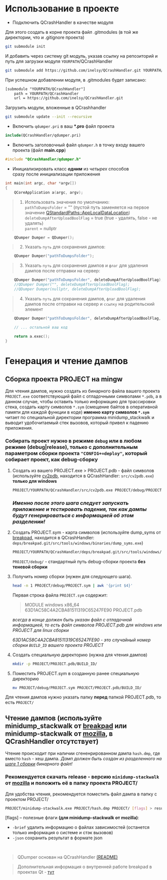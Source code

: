 # Использование в проекте

- Подключить QCrashHandler в качестве модуля

Для этого создать в корне проекта файл .gitmodules (в той же директории, что и .gitignore проекта)
```bash
git submodule init
```
И добавить через систему git модуль, указав ссылку на репозиторий и путь для загрузки модуля `YOURPATH`/QCrashHandler
```bash
git submodule add https://github.com/inelsy/QCrashHandler.git YOURPATH/QCrashHandler
```

При успешном добавлении модуля, в .gitmodules будет записано:
```txt
[submodule "YOURPATH/QCrashHandler"]
	path = YOURPATH/QCrashHandler
	url = https://github.com/inelsy/QCrashHandler.git
```

Загрузить модули, вложенные в QCrashhandler 
```bash
git submodule update --init --recursive
```

-  Включить `qdumper.pri` в ваш **\*.pro** файл проекта
```cmake
include(QCrashHandler/qdumper.pri)
```

- Включить заголовочный файл `qdumper.h` в точку входу вашего проекта (файл **main.cpp**)
```c++
#include "QCrashHandler/qdumper.h"
```

- Инициализировать класс ***одним*** из *четырех* способов <br> 
сразу после инициализации приложения
```c++
int main(int argc, char *argv[])
{
    QCoreApplication a(argc, argv);
```
> 1. Использовать значения по умолчанию: <br>
>`pathToDumpsFolder` = "" (пустой путь заменяется на первое значение [QStandardPaths::AppLocalDataLocation](https://doc.qt.io/qt-6/qstandardpaths.html#StandardLocation-enum)) <br>
>`deleteDumpAfterUploadBoolFlag` = true (true - удалять, false - не удалять)<br>
>`parent` = nullptr

```c++
    QDumper Dumper = QDumper(); 
```
>  2. Указать `путь` для сохранения дампов:
```c++
    QDumper Dumper("pathToDumpsFolder");
```
> 3. Указать `путь` для сохранения дампов и `флаг` для удаления дампов после отправки на сервер:  

```c++
    QDumper Dumper("pathToDumpsFolder", deleteDumpAfterUploadBoolFlag); 
    //QDumper Dumper("", deleteDumpAfterUploadBoolFlag);
    //QDumper Dumper(nullptr, deleteDumpAfterUploadBoolFlag);
```
> 4. Указать `путь` для сохранения дампов, `флаг` для удаления дампов после отправки на сервер и `ссылку` на родительский элемент
```c++
    QDumper Dumper("pathToDumpsFolder", deleteDumpAfterUploadBoolFlag, parent);
```

```c++
    // ... остальной ваш код

    return a.exec();
}
```
# Генерация и чтение дампов 

## Сборка проекта PROJECT на mingw 

Для чтения дампов, нужно создать из бинарного файла вашего проекта `PROJECT.exe` соответствующий файл с отладочными символами `*.pdb`, а в данном случае, чтобы оставить только информацию для трассировки стека, создать карту символов `*.sym` (смещение байтов в оперативной памяти для каждой функции в коде) **именно карту символов `*.sym`** читает по специальной директории программа minidump_stackwalk и выводит удобочитаемый стек вызовов, который привел к падению приложения. <br>

### Собирать проект нужно в режиме `debug` или в любом режиме (debug|release), только с дополнительным параметром сборки проекта `"CONFIG+=deploy"`, который собирает проект, как debug-сборку


1. <a name="important_step"></a> Создать из вашего PROJECT.exe > PROJECT.pdb - файл символов (используйте [cv2pdb](https://github.com/rainers/cv2pdb), находится в QCrashHandler: `src/cv2pdb.exe`) **только для windows**
    ```bash
    PROJECT/YOURPATH/QCrashHandler/src/cv2pdb.exe PROJECT/debug/PROJECT.exe 
    ```
    ### ***Именно после этого шага следует запускать приложение и тестировать падения, так как дампы будут генерироваться с информацией об этом разделении!***
1. Создать PROJECT.sym - карта символов (используйте dump_syms от [breakpad](https://github.com/google/breakpad), находится в QCrashHandler: `deps/breakpad.git/src/tools/windows/binaries/dump_syms.exe`)
    ```bash
    PROJECT/YOURPATH/QCrashHandler/deps/breakpad.git/src/tools/windows/binaries/dump_syms.exe PROJECT/debug/PROJECT.exe > PROJECT/debug/PROJECT.sym
    ```
    `PROJECT/debug/` - стандартный путь debug-сборки проекта **без теневой сборки**
    </br>
    
1. Получить номер сборки (нужен для следующего шага).
    
    ```bash
    head -n 1 PROJECT/debug/PROJECT.sym | awk '{print $4}'
    ```

    Первая строка файла `PROJECT.sym` содержит: 
    > MODULE windows x86_64 63D1AC58C4A2CBA81511319C65247FE90 PROJECT.pdb
    
    *всегда в конце должен быть указан файл с отладочной информацией, то есть файл символов PROJECT.pdb для windows или PROJECT для linux сборки*

    *63D1AC58C4A2CBA81511319C65247FE90 - это случайный номер сборки `BUILD_ID` вашего проекта PROJECT*

1. Создать специальную директорию (нужна для чтения дампов)
    ```bash
    mkdir -p PROJECT/PROJECT.pdb/BUILD_ID/
    ```
1. Поместить PROJECT.sym в созданную ранее специальную директорию
    ```bash
    mv PROJECT/debug/PROJECT.sym PROJECT/PROJECT.pdb/BUILD_ID/
    ```

Для чтения дампов нужно указать папку **перед** папкой PROJECT.pdb, то есть `PROJECT/`

## Чтение дампов (используйте minidump_stackwalk от [breakpad](https://github.com/google/breakpad) или minidump-stackwalk от [mozilla](https://github.com/rust-minidump/rust-minidump), в QCrashHandler **отсутствует**)

Чтение происходит при наличии сгененрированном  дампа `hash.dmp`, где вместо `hash` - хеш дампа. *Дамп должен быть создан из разделенного на [шаге 1 сборки](#important_step) бинарного файл!*

### Рекомендуется скачать release - версию `minidump-stackwalk` от [mozilla](https://github.com/rust-minidump/rust-minidump/releases/) и положить её в папку проекта PROJECT/

Для удобства чтения, рекомендуется поместить файл дампа в папку с проектом PROJECT/

```bash
PROJECT/minidump-stackwalk.exe PROJECT/hash.dmp PROJECT/ [flags] > result.txt
```
[flags] – полезные флаги **(для minidump-stackwalk от mozilla)**:
- `-brief` удалить информацию о файлах зависимостей (останется только информация о системе и стэк вызовов)
- `-json` сохранить результат в формате json 

</br>

> QDumper основан на QCrashHandler [(README)](./src/qcrashhandler/README.md)

> Дополнительная информация о внутренней работе breakpad в проектах Qt - [тут](https://github.com/JPNaude/dev_notes/wiki/Using-Google-Breakpad-with-Qt)